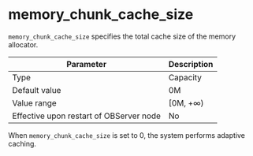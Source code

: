 # memory_chunk_cache_size

`memory_chunk_cache_size` specifies the total cache size of the memory allocator.


| **Parameter** | **Description** |
|------------------|-----------|
| Type | Capacity |
| Default value | 0M |
| Value range | \[0M, +∞) |
| Effective upon restart of OBServer node | No |



When `memory_chunk_cache_size` is set to 0, the system performs adaptive caching.
